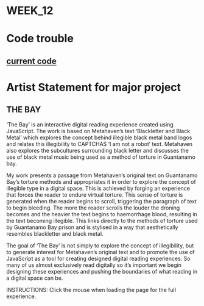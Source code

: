 # WEEK_12

# Code trouble
## [current code](https://TajHealy.github.io/CodeWords/week_12/mapAttempt3/)





# Artist Statement for major project

## THE BAY

‘The Bay’ is an interactive digital reading experience created using JavaScript. The work is based on Metahaven’s text ‘Blackletter and Black Metal’ which explores the concept behind illegible black metal band logos and relates this illegibility to CAPTCHAS ‘I am not a robot’ text. Metahaven also explores the subcultures surrounding black letter and discusses the use of black metal music being used as a method of torture in Guantanamo bay.  

My work presents a passage from Metahaven’s original text on Guantanamo Bay’s torture methods and appropriates it in order to explore the concept of illegible type in a digital space. This is achieved by forging an experience that forces the reader to endure virtual torture. This sense of torture is generated when the reader begins to scroll, triggering the paragraph of text to begin bleeding. The more the reader scrolls the louder the droning becomes and the heavier the text begins to haemorrhage blood, resulting in the text becoming illegible. This links directly to the methods of torture used by Guantanamo Bay prison and is stylised in a way that aesthetically resembles blackletter and black metal.

The goal of ‘The Bay’ is not simply to explore the concept of illegibility, but to generate interest for Metahaven’s original text and to promote the use of JavaScript as a tool for creating designed digital reading experiences. So many of us almost exclusively read digitally so it’s important we begin designing these experiences and pushing the boundaries of what reading in a digital space can be. 

INSTRUCTIONS: Click the mouse when loading the page for the full experience.

